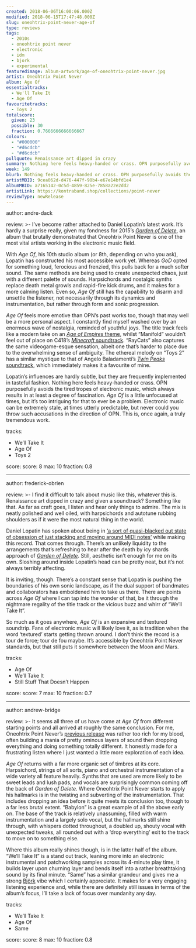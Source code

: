```yaml
---
created: 2018-06-06T16:00:06.000Z
modified: 2018-06-15T17:47:48.000Z
slug: oneohtrix-point-never-age-of
type: reviews
tags:
  - 2010s
  - oneohtrix point never
  - electronic
  - idm
  - bjork
  - experimental
featuredimage: album-artwork/age-of-oneohtrix-point-never.jpg
artist: Oneohtrix Point Never
album: Age Of
essentialtracks:
  - We'll Take It
  - Age Of
favouritetracks:
  - Toys 2
totalscore:
  given: 23
  possible: 30
  fraction: 0.7666666666666667
colours:
  - "#000000"
  - "#d6cdcb"
  - "#d6cdcb"
pullquote: Renaissance art dipped in crazy
summary: Nothing here feels heavy-handed or crass. OPN purposefully avoids the tired tropes of electronic music, which always results in at least a degree of fascination. Age Of is a little unfocused at times, but it’s too intriguing for that to ever be a problem.
week: 149
blurb: Nothing feels heavy-handed or crass. OPN purposefully avoids the tired tropes of electronic music, which always results in at least a degree of fascination.
artistMBID: 9cea062d-d476-447f-98b4-e67e14bfd1e4
albumMBID: a7165142-0c5d-4859-825e-7858a22e2dd2
artistLink: https://kontraband.shop/collections/point-never
reviewType: newRelease
---
```


author: andre-dack

review: >-
I’ve become rather attached to Daniel Lopatin’s latest work. It’s hardly a surprise really, given my fondness for 2015’s [_Garden of Delete_](/reviews/oneohtrix-point-never-garden-of-delete/), an album that brutally demonstrated that Oneohtrix Point Never is one of the most vital artists working in the electronic music field.

With _Age Of_, his 10th studio album (or 8th, depending on who you ask), Lopatin has constructed his most accessible work yet. Whereas _GoD_ opted for something loud, ferocious and frenzied, this pulls back for a much softer sound. The same methods are being used to create unexpected chaos, just with a different palette of sounds. Harpsichords and nostalgic synths replace death metal growls and rapid-fire kick drums, and it makes for a more calming listen. Even so, _Age Of_ still has the capability to disarm and unsettle the listener, not necessarily through its dynamics and instrumentation, but rather through form and sonic progression.

_Age Of_ feels more emotive than OPN’s past works too, though that may well be a more personal aspect. I constantly find myself washed over by an enormous wave of nostalgia, reminded of youthful joys. The title track feels like a modern take on an [_Age of Empires_ theme](https://www.youtube.com/watch?v=XpSPsJj3080), whilst “Manifold” wouldn’t feel out of place on C418’s [_Minecraft_ soundtrack](https://www.youtube.com/watch?v=4i0d6CPLSGo). “RayCats” also captures the same videogame-esque sensation, albeit one that’s harder to place due to the overwhelming sense of ambiguity. The ethereal melody on “Toys 2” has a similar mystique to that of Angelo Baladamenti’s [_Twin Peaks_ soundtrack](https://www.youtube.com/watch?v=wDbSYAJ9Tvw), which immediately makes it a favourite of mine.

Lopatin’s influences are hardly subtle, but they are frequently implemented in tasteful fashion. Nothing here feels heavy-handed or crass. OPN purposefully avoids the tired tropes of electronic music, which always results in at least a degree of fascination. _Age Of_ is a little unfocused at times, but it’s too intriguing for that to ever be a problem. Electronic music can be extremely stale, at times utterly predictable, but never could you throw such accusations in the direction of OPN. This is, once again, a truly tremendous work.

tracks:

- We’ll Take It
- ­­Age Of
- ­­Toys 2

score:
score: 8
max: 10
fraction: 0.8

---

author: frederick-obrien

review: >-
I find it difficult to talk about music like this, whatever this is. Renaissance art dipped in crazy and given a soundtrack? Something like that. As far as craft goes, I listen and hear only things to admire. The mix is neatly polished and well oiled, with harpsichords and autotune rubbing shoulders as if it were the most natural thing in the world.

Daniel Lopatin has spoken about being in [‘a sort of quasi-blacked out state of obsession of just stacking and moving around MIDI notes’](https://www.rollingstone.com/music/features/oneohtrix-point-never-on-nightmare-ballads-of-age-of-w519581) while making this record. That comes through. There’s an unlikely liquidity to the arrangements that’s refreshing to hear after the death by icy shards approach of [_Garden of Delete_](/reviews/oneohtrix-point-never-garden-of-delete/). Still, aesthetic isn’t enough for me on its own. Sloshing around inside Lopatin’s head can be pretty neat, but it’s not always terribly affecting.

It is inviting, though. There’s a constant sense that Lopatin is pushing the boundaries of his own sonic landscape, as if the dual support of bandmates and collaborators has emboldened him to take us there. There are points across _Age Of_ where I can tap into the wonder of that, be it through the nightmare regality of the title track or the vicious buzz and whirr of “We’ll Take It”.

So much as it goes anywhere, _Age Of_ is an expansive and textured soundtrip. Fans of electronic music will likely love it, as is tradition when the word ‘textured’ starts getting thrown around. I don’t think the record is a tour de force; tour de fou maybe. It’s accessible by Oneohtrix Point Never standards, but that still puts it somewhere between the Moon and Mars.

tracks:

- Age Of
- ­­We’ll Take It
- ­­Still Stuff That Doesn’t Happen

score:
score: 7
max: 10
fraction: 0.7

---

author: andrew-bridge

review: >-
It seems all three of us have come at _Age Of_ from different starting points and all arrived at roughly the same conclusion. For me, Oneohtrix Point Never’s [previous release](/reviews/oneohtrix-point-never-garden-of-delete/) was rather too rich for my blood, often building a mania of pretty ominous layers of sound then dropping everything and doing something totally different. It honestly made for a frustrating listen where I just wanted a little more exploration of each idea.

_Age Of_ returns with a far more organic set of timbres at its core. Harpsichord, strings of all sorts, piano and orchestral instrumentation of a wide variety all feature heavily. Synths that are used are more likely to be sweet leads and lush pads, and vocals are surprisingly common coming off the back of _Garden of Delete_. Where Oneohtrix Point Never starts to apply his hallmarks is in the twisting and subverting of the instrumentation. That includes dropping an idea before it quite meets its conclusion too, though to a far less brutal extent. “Babylon” is a great example of all the above early on. The base of the track is relatively unassuming, filled with warm instrumentation and a largely solo vocal, but the hallmarks still shine through, with whispers dotted throughout, a doubled up, shouty vocal with unexpected tweaks, all rounded out with a ‘drop everything’ exit to the track to move on to something else.

Where this album really shines though, is in the latter half of the album. “We’ll Take It” is a stand out track, leaning more into an electronic instrumental and patchworking samples across its 4-minute play time, it builds layer upon churning layer and bends itself into a rather breathtaking sound by its final minute. “Same” has a similar grandeur and gives me a strong [Björk](/reviews/bjork-homogenic/) vibe which I certainly appreciate. It makes for a very engaging listening experience and, while there are definitely still issues in terms of the album’s focus, I’ll take a lack of focus over mundanity any day.

tracks:

- We’ll Take It
- ­­Age Of
- ­­Same

score:
score: 8
max: 10
fraction: 0.8

